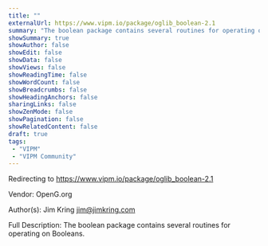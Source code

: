 ```yaml
---
title: ""
externalUrl: https://www.vipm.io/package/oglib_boolean-2.1
summary: "The boolean package contains several routines for operating on Booleans.."
showSummary: true
showAuthor: false
showEdit: false
showData: false
showViews: false
showReadingTime: false
showWordCount: false
showBreadcrumbs: false
showHeadingAnchors: false
sharingLinks: false
showZenMode: false
showPagination: false
showRelatedContent: false
draft: true
tags:
 - "VIPM"
 - "VIPM Community"
---
```


Redirecting to https://www.vipm.io/package/oglib_boolean-2.1

Vendor: OpenG.org

Author(s): Jim Kring <jim@jimkring.com>
 
Full Description:
The boolean package contains several routines for operating on Booleans.